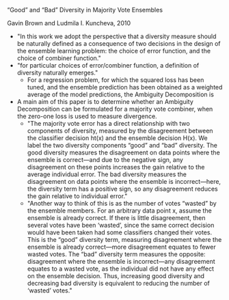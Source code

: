“Good” and “Bad” Diversity in Majority Vote Ensembles

Gavin Brown and Ludmila I. Kuncheva, 2010

* "In this work we adopt the perspective that a diversity measure should be naturally defined as a consequence of two decisions in the design of the ensemble learning problem: the choice of error function, and the choice of combiner function."
* "for particular choices of error/combiner function, a definition of diversity naturally emerges."
    * For a regression problem, for which the squared loss has been tuned, and the ensemble prediction has been obtained as a weighted average of the model predictions, the Ambiguity Decomposition is
* A main aim of this paper is to determine whether an Ambiguity Decomposition can be formulated for a majority vote combiner, when the zero-one loss is used to measure divergence.
    * "The majority vote error has a direct relationship with two components of diversity, measured by the disagreement between the classifier decision ht(x) and the ensemble decision H(x). We label the two diversity components “good” and “bad” diversity. The good diversity measures the disagreement on data points where the ensemble is correct—and due to the negative sign, any disagreement on these points increases the gain relative to the average individual error. The bad diversity measures the disagreement on data points where the ensemble is incorrect—here, the diversity term has a positive sign, so any disagreement reduces the gain relative to individual error."
    * "Another way to think of this is as the number of votes “wasted” by the ensemble members. For an arbitrary data point x, assume the ensemble is already correct. If there is little disagreement, then several votes have been ‘wasted’, since the same correct decision would have been taken had some classifiers changed their votes. This is the “good” diversity term, measuring disagreement where the ensemble is already correct—more disagreement equates to fewer wasted votes. The “bad” diversity term measures the opposite: disagreement where the ensemble is incorrect—any disagreement equates to a wasted vote, as the individual did not have any effect on the ensemble decision. Thus, increasing good diversity and decreasing bad diversity is equivalent to reducing the number of ‘wasted’ votes."
